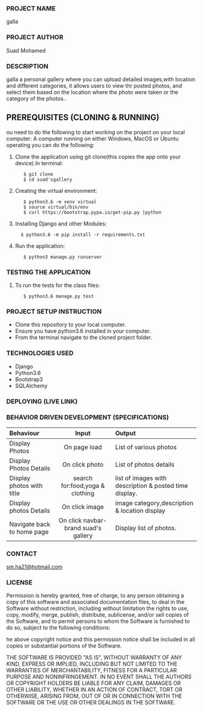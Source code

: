 ### PROJECT NAME
galla
### PROJECT AUTHOR
Suad Mohamed 
### DESCRIPTION
galla a personal gallery where you can upload  detailed images,with location and different categories,
it allows users to view thr posted photos, and select them based on the location where the photo were taken or the category of the photos..
## PREREQUISITES (CLONING & RUNNING)
ou need to do the following to start working on the project on your local computer:
A computer running on either Windows, MacOS or Ubuntu operating you can do the following:

1. Clone the application using git clone(this copies the app onto your device).In terminal:

          $ git clone
          $ cd suad'sgallery

2. Creating the virtual environment:  

          $ python3.6 -m venv virtual
          $ source virtual/bin/env
          $ curl https://bootstrap.pypa.io/get-pip.py |python
3. Installing Django and other Modules:

         $ python3.6 -m pip install -r requirements.txt

4. Run the application:

          $ python3 manage.py runserver

### TESTING THE APPLICATION
1. To run the tests for the class files:

          $ python3.6 manage.py test 

### PROJECT SETUP INSTRUCTION   
- Clone this repository to your local computer.
- Ensure you have python3.6 installed in your computer.       
- From the terminal navigate to the cloned project folder.
### TECHNOLOGIES USED
* Django
* Python3.6
* Bootstrap3
* SQLAlchemy
### DEPLOYING (LIVE LINK)

### BEHAVIOR DRIVEN DEVELOPMENT (SPECIFICATIONS)
| Behaviour |  Input | Output |
| :---------------- | :---------------: | :------------------ |
| Display Photos | On page load | List of various photos  |
| Display Photos Details | On click photo | List of photos details 
| Display photos with title| search for:food,yoga & clothing |  list of images with description & posted time display.
| Display photos Details | On click image |image category,description & location display
| Navigate back to home page | On click navbar-brand suad's gallery| Display list of photos.   |                       |   

### CONTACT
sm.ha21@hotmail.com
### LICENSE 
Permission is hereby granted, free of charge, to any person obtaining a copy of this software and associated documentation files, to deal in the Software without restriction, including without limitation the rights to use, copy, modify, merge, publish, distribute, sublicense, and/or sell copies of the Software, and to permit persons to whom the Software is furnished to do so, subject to the following conditions:

he above copyright notice and this permission notice shall be included in all copies or substantial portions of the Software.

THE SOFTWARE IS PROVIDED "AS IS", WITHOUT WARRANTY OF ANY KIND, EXPRESS OR IMPLIED, INCLUDING BUT NOT LIMITED TO THE WARRANTIES OF MERCHANTABILITY, FITNESS FOR A PARTICULAR PURPOSE AND NONINFRINGEMENT. IN NO EVENT SHALL THE AUTHORS OR COPYRIGHT HOLDERS BE LIABLE FOR ANY CLAIM, DAMAGES OR OTHER LIABILITY, WHETHER IN AN ACTION OF CONTRACT, TORT OR OTHERWISE, ARISING FROM, OUT OF OR IN CONNECTION WITH THE SOFTWARE OR THE USE OR OTHER DEALINGS IN THE SOFTWARE.
